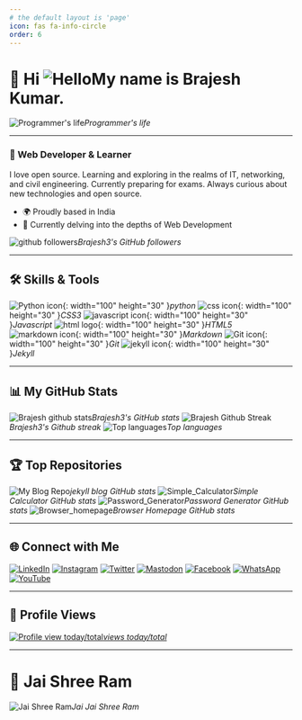 ```yaml
---
# the default layout is 'page'
icon: fas fa-info-circle
order: 6
---
```


# 🚀 Hi ![Hello](https://user-images.githubusercontent.com/18350557/176309783-0785949b-9127-417c-8b55-ab5a4333674e.gif)My name is Brajesh Kumar.
![Programmer's life](https://i.giphy.com/f3iwJFOVOwuy7K6FFw.webp)_Programmer's life_

-----------------------
### 🌟 Web Developer & Learner
I love open source. Learning and exploring in the realms of IT, networking, and civil engineering. Currently preparing for exams. Always curious about new technologies and open source.

* 🌍 Proudly based in India
* 🧠 Currently delving into the depths of Web Development

![github followers](https://img.shields.io/github/followers/Brajesh3?logo=github&style=for-the-badge&color=facc15&labelColor=000000)_Brajesh3's GitHub followers_

--------------------------
## 🛠️ Skills & Tools
![Python icon](https://img.shields.io/static/v1?style=for-the-badge&message=Python&color=3776AB&logo=Python&logoColor=FFFFFF&label=){: width="100" height="30" }_python_
![css icon](https://img.shields.io/static/v1?style=for-the-badge&message=CSS3&color=1572B6&logo=CSS3&logoColor=FFFFFF&label=){: width="100" height="30" }_CSS3_
![javascript icon](https://img.shields.io/badge/Javascript-F7DF1E?logo=javascript&logoColor=black&style=for-the-badge){: width="100" height="30" }_Javascript_
![html logo](https://img.shields.io/static/v1?style=for-the-badge&message=HTML5&color=E34F26&logo=HTML5&logoColor=FFFFFF&label=){: width="100" height="30" }_HTML5_
![markdown icon](https://img.shields.io/static/v1?style=for-the-badge&message=Markdown&color=FFFFFF&logo=Markdown&logoColor=000000&label=){: width="100" height="30" }_Markdown_
![Git icon](https://img.shields.io/static/v1?style=for-the-badge&message=Git&color=F05032&logo=Git&logoColor=FFFFFF&label=){: width="100" height="30" }_Git_
![jekyll icon](https://img.shields.io/static/v1?style=for-the-badge&message=Jekyll&color=CC0000&logo=Jekyll&logoColor=FFFFFF&label=){: width="100" height="30" }_Jekyll_

----------------------------
## 📊 My GitHub Stats
![Brajesh github stats](https://github-readme-stats.vercel.app/api?username=Brajesh3&show_icons=true&hide=&count_private=true&title_color=a855f7&text_color=84cc16&icon_color=facc15&bg_color=000000&hide_border=true&show_icons=true)_Brajesh3's GitHub stats_
![Brajesh Github Streak](https://github-readme-streak-stats.herokuapp.com/?user=Brajesh3&stroke=84cc16&background=000000&ring=a855f7&fire=a855f7&currStreakNum=84cc16&currStreakLabel=a855f7&sideNums=84cc16&sideLabels=84cc16&dates=84cc16&hide_border=true)_Brajesh3's Github streak_
![Top languages](https://github-readme-stats.vercel.app/api/top-langs/?username=Brajesh3&langs_count=10&title_color=a855f7&text_color=84cc16&icon_color=facc15&bg_color=000000&hide_border=true&locale=en&custom_title=Top%20%Languages)_Top languages_

-----------------------------
## 🏆 Top Repositories
![My Blog Repo](https://github-readme-stats.vercel.app/api/pin/?username=Brajesh3&repo=brajesh3.github.io&title_color=a855f7&text_color=84cc16&icon_color=facc15&bg_color=000000&hide_border=true&locale=en)_jekyll blog GitHub stats_
![Simple_Calculator](https://github-readme-stats.vercel.app/api/pin/?username=Brajesh3&repo=Simple_Calculator&title_color=a855f7&text_color=84cc16&icon_color=facc15&bg_color=000000&hide_border=true&locale=en)_Simple Calculator GitHub stats_
![Password_Generator](https://github-readme-stats.vercel.app/api/pin/?username=Brajesh3&repo=Password_Generator&title_color=a855f7&text_color=84cc16&icon_color=facc15&bg_color=000000&hide_border=true&locale=en)_Password Generator GitHub stats_
![Browser_homepage](https://github-readme-stats.vercel.app/api/pin/?username=Brajesh3&repo=Browser_homepage&title_color=a855f7&text_color=84cc16&icon_color=facc15&bg_color=000000&hide_border=true&locale=en)_Browser Homepage GitHub stats_

---------------------------
## 🌐 Connect with Me
[![LinkedIn](https://img.shields.io/badge/LinkedIn-Connect-blue?style=for-the-badge&logo=linkedin)](https://www.linkedin.com/in/brajesh-kumar-056b75277)
[![Instagram](https://img.shields.io/badge/Instagram-Follow-ff69b4?style=for-the-badge&logo=instagram)](https://www.instagram.com/brajesh_kr3)
[![Twitter](https://img.shields.io/badge/Twitter-Follow-1DA1F2?style=for-the-badge&logo=twitter)](https://www.twitter.com/Brajesh_kr3)
[![Mastodon](https://img.shields.io/badge/Mastodon-Follow-2b90d9?style=for-the-badge&logo=mastodon)](https://mastodon.social/@Looter_)
[![Facebook](https://img.shields.io/badge/Facebook-Connect-1877F2?style=for-the-badge&logo=facebook)](https://www.facebook.com/profile.php?id=61557443233953)
[![WhatsApp](https://img.shields.io/badge/WhatsApp_Business-Message-25D366?style=for-the-badge&logo=whatsapp)](https://wa.me/message/XBTFDGX3EIQYA1)
[![YouTube](https://img.shields.io/badge/YouTube-Subscribe-FF0000?style=for-the-badge&logo=youtube)](https://www.youtube.com/@brajesh_kr3?sub_confirmation=1)

------------------------------
## 👀 Profile Views
[![Profile view today/total](https://hits.seeyoufarm.com/api/count/incr/badge.svg?url=https%3A%2F%2Fgithub.com%2Fbrajesh3%2Fbrajesh3&count_bg=%23B800FF&title_bg=%23000000&icon=&icon_color=%23E7E7E7&title=About%20views%20today%2Ftotal&edge_flat=false)_views today/total_](https://github.com/brajesh3)

---------------------------
# 🚩 Jai Shree Ram
![Jai Shree Ram](https://i.giphy.com/0nl1a9rt1Ep2dIbQJD.webp)_Jai Jai Shree Ram_
